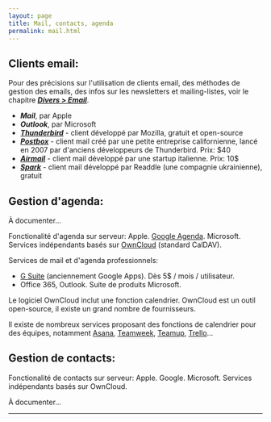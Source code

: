 ```yaml
---
layout: page
title: Mail, contacts, agenda
permalink: mail.html
---
```


## Clients email:

Pour des précisions sur l'utilisation de clients email, des méthodes de gestion des emails, des infos sur les newsletters et mailing-listes, voir le chapitre ***[Divers > Email](/divers/email/)***.

- ***Mail***, par Apple
- ***Outlook***, par Microsoft
- ***[Thunderbird](https://www.mozilla.org/fr/thunderbird/)*** - client développé par Mozilla, gratuit et open-source
- ***[Postbox](https://www.postbox-inc.com/)*** - client mail créé par une petite entreprise californienne, lancé en 2007 par d'anciens développeurs de Thunderbird. Prix: $40
- ***[Airmail](http://airmailapp.com/)*** - client mail développé par une startup italienne. Prix:  10$
- ***[Spark](https://sparkmailapp.com/)*** - client mail développé par Readdle (une compagnie ukrainienne), gratuit


## Gestion d'agenda:

À documenter...

Fonctionalité d'agenda sur serveur: Apple. [Google Agenda](https://fr.wikipedia.org/wiki/Google_Agenda). Microsoft. Services indépendants basés sur [OwnCloud](https://owncloud.org/) (standard CalDAV).

Services de mail et d'agenda professionnels:

* [G Suite](https://gsuite.google.com/pricing.html) (anciennement Google Apps). Dès 5$ / mois / utilisateur.
* Office 365, Outlook. Suite de produits Microsoft.

Le logiciel OwnCloud inclut une fonction calendrier. OwnCloud est un outil open-source, il existe un grand nombre de fournisseurs.

Il existe de nombreux services proposant des fonctions de calendrier pour des équipes, notamment [Asana](https://asana.com), [Teamweek](https://teamweek.com/), [Teamup](https://www.teamup.com/), [Trello](https://trello.com)...

## Gestion de contacts:

Fonctionalité de contacts sur serveur: Apple. Google. Microsoft. Services indépendants basés sur OwnCloud.

À documenter...

***